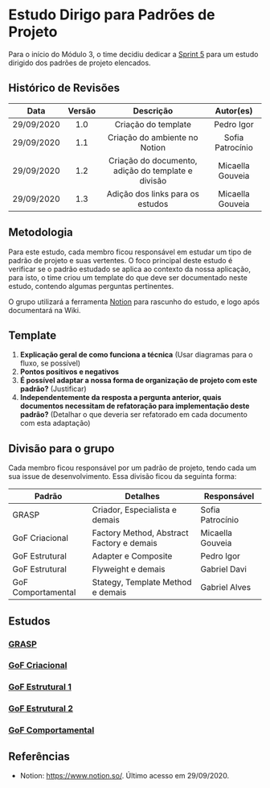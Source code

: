 # Estudo Dirigo para Padrões de Projeto

Para o início do Módulo 3, o time decidiu dedicar a [Sprint 5](Sprints/planning/sprint5.md) para um estudo dirigido dos padrões de projeto elencados.

## Histórico de Revisões

| Data | Versão | Descrição | Autor(es) |
|:----:|:------:|:---------:|:---------:|
| 29/09/2020 | 1.0 | Criação do template | Pedro Igor |
| 29/09/2020 | 1.1 | Criação do ambiente no Notion | Sofia Patrocínio |
| 29/09/2020 | 1.2 | Criação do documento, adição do template e divisão | Micaella Gouveia |
| 29/09/2020 | 1.3 | Adição dos links para os estudos | Micaella Gouveia |

## Metodologia
Para este estudo, cada membro ficou responsável em estudar um tipo de padrão de projeto e suas vertentes. O foco principal deste estudo é verificar se o padrão estudado se aplica ao contexto da nossa aplicação, para isto, o time criou um template do que deve ser documentado neste estudo, contendo algumas perguntas pertinentes.

O grupo utilizará a ferramenta [Notion](https://www.notion.so/) para rascunho do estudo, e logo após documentará na Wiki.

## Template

1. **Explicação geral de como funciona a técnica** (Usar diagramas para o fluxo, se possível)
2. **Pontos positivos e negativos**
3. **É possível adaptar a nossa forma de organização de projeto com este padrão?** (Justificar)
4. **Independentemente da resposta a pergunta anterior, quais documentos necessitam de refatoração para implementação deste padrão?** (Detalhar o que deveria ser refatorado em cada documento com esta adaptação)

## Divisão para o grupo
Cada membro ficou responsável por um padrão de projeto, tendo cada um sua issue de desenvolvimento. Essa divisão ficou da seguinta forma:

| Padrão | Detalhes | Responsável |
|--------|----------|-------------|
| GRASP | Criador, Especialista e demais | Sofia Patrocínio |
| GoF Criacional | Factory Method, Abstract Factory e demais | Micaella Gouveia |
| GoF Estrutural | Adapter e Composite | Pedro Igor |
| GoF Estrutural | Flyweight e demais | Gabriel Davi |
| GoF Comportamental | Stategy, Template Method e demais | Gabriel Alves |

## Estudos

### [GRASP](Project/Estudos/GRASP.md)
### [GoF Criacional](Project/Estudos/criacional.md)
### [GoF Estrutural 1](Project/Estudos/estrutural1.md)
### [GoF Estrutural 2](Project/Estudos/estrutural2.md)
### [GoF Comportamental](Project/Estudos/comportamental.md)

## Referências
* Notion: <https://www.notion.so/>. Último acesso em 29/09/2020.

